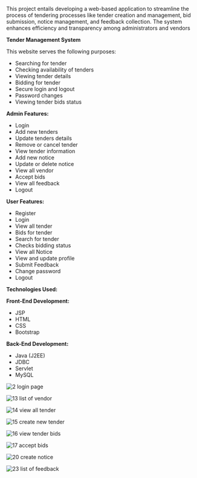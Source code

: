 ﻿This project entails developing a web-based application to streamline the process of tendering processes like tender creation and
management, bid submission, notice management, and feedback collection. The system enhances efficiency and transparency
among administrators and vendors

**Tender Management System**

This website serves the following purposes:

- Searching for tender
- Checking availability of tenders
- Viewing tender details
- Bidding for tender
- Secure login and logout
- Password changes
- Viewing tender bids status


**Admin Features:**

- Login
- Add new tenders
- Update tenders details
- Remove or cancel tender
- View tender information
- Add new notice
- Update or delete notice
- View all vendor
- Accept bids
- View all feedback
- Logout


**User Features:**

- Register
- Login
- View all tender
- Bids for tender
- Search for tender
- Checks bidding status
- View all Notice
- View and update profile
- Submit Feedback
- Change password
- Logout


**Technologies Used:**

**Front-End Development:**

- JSP
- HTML
- CSS
- Bootstrap

**Back-End Development:**

- Java (J2EE)
- JDBC
- Servlet
- MySQL

![2 login page ](https://github.com/Suraj-Shinde-25/Tender-Management-System/assets/97539841/4097aaa6-d154-4253-89c8-2fbc5aba4648)

![13 list of vendor](https://github.com/Suraj-Shinde-25/Tender-Management-System/assets/97539841/0ac091cb-5f08-4b7a-9b50-b70baa772c4e)

![14 view all tender](https://github.com/Suraj-Shinde-25/Tender-Management-System/assets/97539841/6226c949-a102-43bc-88b5-60b52e3d1fb0)

![15 create new tender](https://github.com/Suraj-Shinde-25/Tender-Management-System/assets/97539841/e100f0d9-f9ab-4621-8e1a-6a0943ea7b48)

![16 view tender bids](https://github.com/Suraj-Shinde-25/Tender-Management-System/assets/97539841/0fb10bfc-fbb6-4d37-869d-9c4024af490e)

![17 accept bids](https://github.com/Suraj-Shinde-25/Tender-Management-System/assets/97539841/be79e53b-9a6a-47b9-802e-524354d61a41)

![20 create notice](https://github.com/Suraj-Shinde-25/Tender-Management-System/assets/97539841/9efd2535-7bbe-4c4b-b965-bd0734356079)

![23 list of feedback](https://github.com/Suraj-Shinde-25/Tender-Management-System/assets/97539841/1fe0da01-ea2f-4e12-b796-80fe67713e01)

